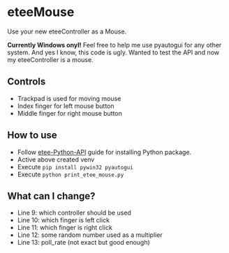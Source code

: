 # eteeMouse

Use your new eteeController as a Mouse.

**Currently Windows onyl!** Feel free to help me use pyautogui for any other system. And yes I know, this code is ugly. Wanted to test the API and now my eteeController is a mouse.

## Controls

- Trackpad is used for moving mouse
- Index finger for left mouse button
- Middle finger for right mouse button

## How to use

- Follow [etee-Python-API](https://github.com/eteeXR/etee-Python-API) guide for installing Python package.
- Active above created venv
- Execute `pip install pywin32 pyautogui`
- Execute `python print_etee_mouse.py`

## What can I change?

- Line 9: which controller should be used
- Line 10: which finger is left click
- Line 11: which finger is right click
- Line 12: some random number used as a multiplier
- Line 13: poll_rate (not exact but good enough)
